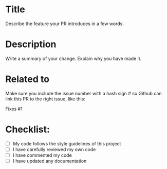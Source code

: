 # Title

Describe the feature your PR introduces in a few words.

# Description

Write a summary of your change. Explain why you have made it.

# Related to

Make sure you include the issue number with a hash sign # so Github can link this PR to the right issue, like this:

Fixes #1

# Checklist:

- [ ] My code follows the style guidelines of this project
- [ ] I have carefully reviewed my own code
- [ ] I have commented my code
- [ ] I have updated any documentation
